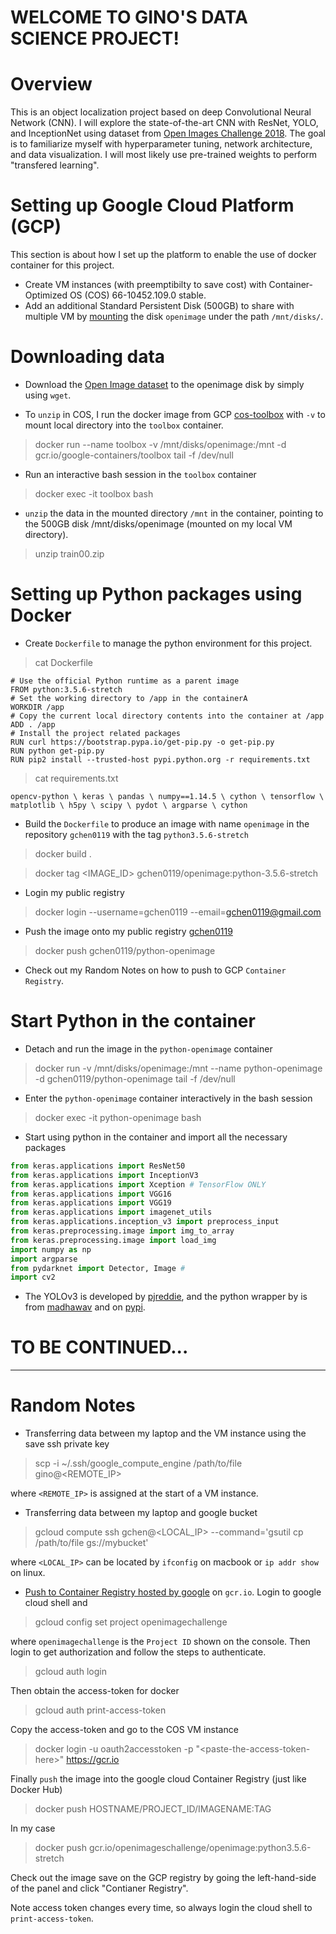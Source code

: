 
# WELCOME TO GINO'S DATA SCIENCE PROJECT!

# Overview
This is an object localization project based on deep Convolutional Neural Network (CNN). I will explore the state-of-the-art CNN with ResNet, YOLO, and InceptionNet using dataset from [Open Images Challenge 2018](https://storage.googleapis.com/openimages/web/index.html). The goal is to familiarize myself with hyperparameter tuning, network architecture, and data visualization. I will most likely use pre-trained weights to perform "transfered learning".

# Setting up Google Cloud Platform (GCP)
This section is about how I set up the platform to enable the use of docker container for this project. 
* Create VM instances (with preemptibilty to save cost) with Container-Optimized OS (COS) 66-10452.109.0 stable. 
* Add an additional Standard Persistent Disk (500GB) to share with multiple VM by [mounting](https://cloud.google.com/compute/docs/disks/add-persistent-disk#create_disk) the disk `openimage` under the path `/mnt/disks/`.

# Downloading data 
* Download the [Open Image dataset](https://www.figure-eight.com/dataset/open-images-annotated-with-bounding-boxes/) to the openimage disk by simply using `wget`.

* To `unzip` in COS, I run the docker image from GCP [cos-toolbox](gcr.io/google-containers/toolbox) with `-v` to mount local directory into the `toolbox` container.
> docker run --name toolbox -v /mnt/disks/openimage:/mnt -d gcr.io/google-containers/toolbox tail -f /dev/null
* Run an interactive bash session in the `toolbox` container

> docker exec -it toolbox bash

* `unzip` the data in the mounted directory `/mnt` in the container, pointing to the 500GB disk /mnt/disks/openimage (mounted on my local VM directory).

> unzip train00.zip

# Setting up Python packages using Docker
*  Create `Dockerfile` to manage the python environment for this project. 

> cat Dockerfile

```
# Use the official Python runtime as a parent image
FROM python:3.5.6-stretch
# Set the working directory to /app in the containerA
WORKDIR /app
# Copy the current local directory contents into the container at /app
ADD . /app
# Install the project related packages
RUN curl https://bootstrap.pypa.io/get-pip.py -o get-pip.py
RUN python get-pip.py
RUN pip2 install --trusted-host pypi.python.org -r requirements.txt
```

> cat requirements.txt

```
opencv-python \ keras \ pandas \ numpy==1.14.5 \ cython \ tensorflow \ matplotlib \ h5py \ scipy \ pydot \ argparse \ cython
```

* Build the `Dockerfile` to produce an image with name `openimage` in the repository `gchen0119` with the tag `python3.5.6-stretch`

> docker build .

> docker tag <IMAGE_ID> gchen0119/openimage:python-3.5.6-stretch

* Login my public registry 

> docker  login --username=gchen0119 \-\-email=gchen0119@gmail.com

* Push the image onto my public registry [gchen0119](https://hub.docker.com/r/gchen0119) 

> docker push gchen0119/python-openimage

* Check out my Random Notes on how to push to GCP `Container Registry`.

# Start Python in the container

* Detach and run the image in the `python-openimage` container

> docker run -v /mnt/disks/openimage:/mnt --name python-openimage -d gchen0119/python-openimage tail -f /dev/null

* Enter the `python-openimage` container interactively in the bash session

> docker exec -it python-openimage bash

* Start using python in the container and import all the necessary packages



```python
from keras.applications import ResNet50
from keras.applications import InceptionV3
from keras.applications import Xception # TensorFlow ONLY
from keras.applications import VGG16
from keras.applications import VGG19
from keras.applications import imagenet_utils
from keras.applications.inception_v3 import preprocess_input
from keras.preprocessing.image import img_to_array
from keras.preprocessing.image import load_img
import numpy as np
import argparse
from pydarknet import Detector, Image # 
import cv2
```

* The YOLOv3 is developed by [pjreddie](https://pjreddie.com/darknet/yolo/), and the python 
wrapper by is from [madhawav](https://github.com/madhawav/YOLO3-4-Py) and on
[pypi](https://pypi.org/project/yolo34py/#description).

# TO BE CONTINUED...
--------------------------------------------------------------------------------------
# Random Notes
* Transferring data between my laptop and the VM instance using the save ssh private key

> scp -i ~/.ssh/google_compute_engine /path/to/file gino@<REMOTE_IP>

where `<REMOTE_IP>` is assigned at the start of a VM instance.

* Transferring data between my laptop and google bucket 

> gcloud compute ssh gchen@<LOCAL_IP> --command='gsutil cp /path/to/file gs://mybucket' 

where `<LOCAL_IP>` can be located by `ifconfig` on macbook or `ip addr show` on linux.

* [Push to Container Registry hosted by google](https://cloud.google.com/container-registry/docs/pushing-and-pulling#pushing_an_image_to_a_registry) 
on `gcr.io`. Login to google cloud shell and 

> gcloud config set project openimagechallenge 

where `openimagechallenge` is the `Project ID` shown on the console. 
Then login to get authorization and follow the steps to authenticate.

> gcloud auth login

Then obtain the access-token for docker

> gcloud auth print-access-token

Copy the access-token and go to the COS VM instance

> docker login -u oauth2accesstoken -p "<paste-the-access-token-here\>" https://gcr.io

Finally `push` the image into the google cloud Container Registry (just like Docker Hub)

> docker push HOSTNAME/PROJECT_ID/IMAGENAME:TAG

In my case

> docker push gcr.io/openimageschallenge/openimage:python3.5.6-stretch

Check out the image save on the GCP registry by going the left-hand-side of the panel and click "Contianer Registry".

Note access token changes every time, so always login the cloud shell to `print-access-token`.
